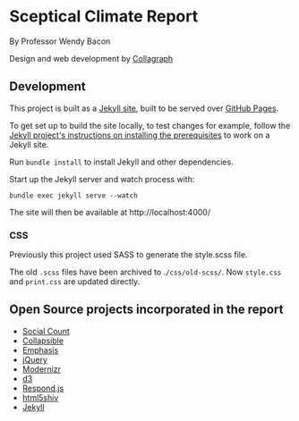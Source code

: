 # Sceptical Climate Report

By Professor Wendy Bacon

Design and web development by [Collagraph](http://collagraph.com.au/)

## Development

This project is built as a [Jekyll site](https://jekyllrb.com/), built to be served over [GitHub Pages](https://pages.github.com/).

To get set up to build the site locally, to test changes for example, follow the [Jekyll project's instructions on installing the prerequisites](https://jekyllrb.com/docs/installation/) to work on a Jekyll site.

Run `bundle install` to install Jekyll and other dependencies.

Start up the Jekyll server and watch process with:

    bundle exec jekyll serve --watch

The site will then be available at http://localhost:4000/

### CSS

Previously this project used SASS to generate the style.scss file.

The old `.scss` files have been archived to .`/css/old-scss/`.
Now `style.css` and `print.css` are updated directly.

## Open Source projects incorporated in the report

+	[Social Count](https://github.com/filamentgroup/SocialCount/)
+	[Collapsible](https://github.com/filamentgroup/collapsible/)
+	[Emphasis](https://github.com/NYTimes/Emphasis/)
+	[jQuery](http://jquery.com/)
+	[Modernizr](http://modernizr.com/)
+	[d3](http://d3js.org/)
+	[Respond.js](https://github.com/scottjehl/Respond/)
+	[html5shiv](https://code.google.com/p/html5shiv/)
+ [Jekyll](http://jekyllrb.com/)
